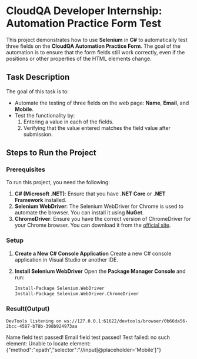 # CloudQA Developer Internship: Automation Practice Form Test

This project demonstrates how to use **Selenium** in **C#** to automatically test three fields on the **CloudQA Automation Practice Form**. The goal of the automation is to ensure that the form fields still work correctly, even if the positions or other properties of the HTML elements change.

## Task Description

The goal of this task is to:
- Automate the testing of three fields on the web page: **Name**, **Email**, and **Mobile**.
- Test the functionality by:
  1. Entering a value in each of the fields.
  2. Verifying that the value entered matches the field value after submission.

## Steps to Run the Project

### Prerequisites
To run this project, you need the following:
1. **C# (Microsoft .NET)**: Ensure that you have **.NET Core** or **.NET Framework** installed.
2. **Selenium WebDriver**: The Selenium WebDriver for Chrome is used to automate the browser. You can install it using **NuGet**.
3. **ChromeDriver**: Ensure you have the correct version of ChromeDriver for your Chrome browser. You can download it from the [official site](https://sites.google.com/a/chromium.org/chromedriver/).

### Setup

1. **Create a New C# Console Application**
   Create a new C# console application in Visual Studio or another IDE.

2. **Install Selenium WebDriver**
   Open the **Package Manager Console** and run:
   ```bash
   Install-Package Selenium.WebDriver
   Install-Package Selenium.WebDriver.ChromeDriver

### Result(Output)
    DevTools listening on ws://127.0.0.1:61622/devtools/browser/0b66da56-2bcc-4587-b78b-398b924973aa
Name field test passed!
Email field test passed!
Test failed: no such element: Unable to locate element: {"method":"xpath","selector":"//input[@placeholder='Mobile']"}
